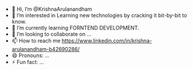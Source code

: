 - 👋 Hi, I’m @KrishnaArulanandham
- 👀 I’m interested in Learning new technologies by cracking it bit-by-bit to know.
- 🌱 I’m currently learning FORNTEND DEVELOPMENT.
- 💞️ I’m looking to collaborate on ...
- 📫 How to reach me https://www.linkedin.com/in/krishna-arulanandham-b42690286/
- 😄 Pronouns: ...
- ⚡ Fun fact: ...

<!---
KrishnaArulanandham/KrishnaArulanandham is a ✨ special ✨ repository because its `README.md` (this file) appears on your GitHub profile.
You can click the Preview link to take a look at your changes.
--->
